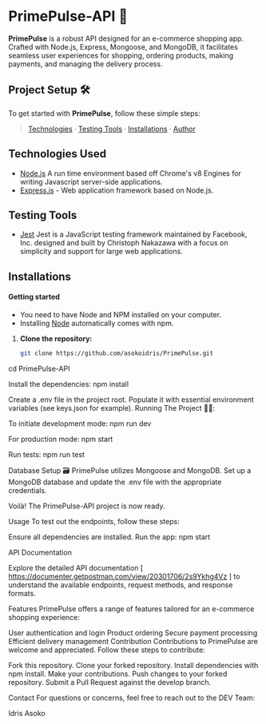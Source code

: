 # **PrimePulse-API** 🚀

**PrimePulse** is a robust API designed for an e-commerce shopping app. Crafted with Node.js, Express, Mongoose, and MongoDB, it facilitates seamless user experiences for shopping, ordering products, making payments, and managing the delivery process.

## **Project Setup** 🛠️


To get started with **PrimePulse**, follow these simple steps:
>  [Technologies](#technologies-used) &middot; [Testing Tools](#testing-tools) &middot; [Installations](#installations) &middot; [Author](#author)

## Technologies Used
- [Node.js](node) A run time environment based off Chrome's v8 Engines for writing Javascript server-side applications.
- [Express.js](https://expressjs.com) - Web application framework based on Node.js.

## Testing Tools
- [Jest](https://jestjs.io/) Jest is a JavaScript testing framework maintained by Facebook, Inc. designed and built by Christoph Nakazawa with a focus on simplicity and support for large web applications.

## Installations
#### Getting started
- You need to have Node and NPM installed on your computer.
- Installing [Node](node) automatically comes with npm.

1. **Clone the repository:**
   ```bash
   git clone https://github.com/asokoidris/PrimePulse.git

cd PrimePulse-API

Install the dependencies:
npm install

Create a .env file in the project root.
Populate it with essential environment variables (see keys.json for example).
Running The Project 🏃‍♀️:

To initiate development mode:
npm run dev

For production mode:
npm start

Run tests:
npm run test

Database Setup 🗃️
PrimePulse utilizes Mongoose and MongoDB. Set up a MongoDB database and update the .env file with the appropriate credentials.

Voilà! The PrimePulse-API project is now ready.

Usage
To test out the endpoints, follow these steps:

Ensure all dependencies are installed.
Run the app:
npm start

API Documentation

Explore the detailed API documentation  [ https://documenter.getpostman.com/view/20301706/2s9Ykhg4Vz ] to understand the available endpoints, request methods, and response formats.

Features
PrimePulse offers a range of features tailored for an e-commerce shopping experience:

User authentication and login
Product ordering
Secure payment processing
Efficient delivery management
Contribution
Contributions to PrimePulse are welcome and appreciated. Follow these steps to contribute:

Fork this repository.
Clone your forked repository.
Install dependencies with npm install.
Make your contributions.
Push changes to your forked repository.
Submit a Pull Request against the develop branch.

Contact
For questions or concerns, feel free to reach out to the DEV Team:

Idris Asoko